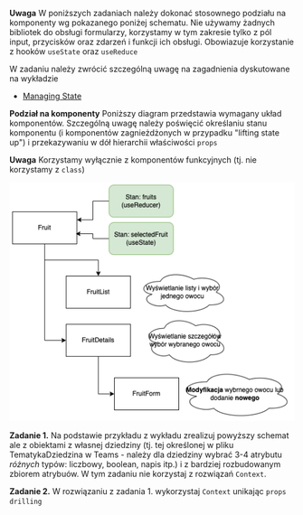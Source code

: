 **Uwaga** W poniższych zadaniach należy dokonać stosownego podziału na komponenty wg pokazanego poniżej schematu. Nie używamy żadnych bibliotek do obsługi formularzy, korzystamy w tym zakresie tylko z pól input, przycisków oraz zdarzeń i funkcji ich obsługi. Obowiazuje korzystanie z hooków `useState` oraz `useReduce`

W zadaniu należy zwrócić szczególną uwagę na zagadnienia dyskutowane na wykładzie
- [Managing State](https://react.dev/learn/managing-state)


**Podział na komponenty** Poniższy diagram przedstawia wymagany układ komponentów. Szczególną uwagę należy poświęcić określaniu stanu komponentu (i komponentów zagnieżdżonych w przypadku "lifting state up") i przekazywaniu w dół hierarchii właściwości `props` 

**Uwaga** Korzystamy wyłącznie z komponentów funkcyjnych (tj. nie korzystamy z `class`)

![Układ komponentów](SchematDrzewaKomponentow.png "Układ komponentów")

**Zadanie 1.** 
Na podstawie przykładu z wykładu zrealizuj powyższy schemat ale z obiektami z własnej dziedziny (tj. tej określonej w pliku TematykaDziedzina w Teams - należy dla dziedziny wybrać 3-4 atrybutu *różnych* typów: liczbowy, boolean, napis itp.) i z bardziej rozbudowanym zbiorem atrybuów. W tym zadaniu nie korzystaj z rozwiązań `Context`.

**Zadanie 2.** 
W rozwiązaniu z zadania 1. wykorzystaj `Context` unikając `props drilling`

